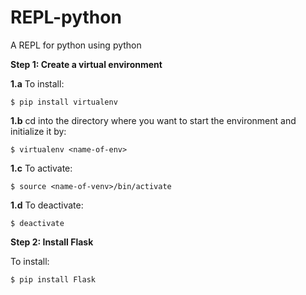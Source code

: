 # REPL-python
A REPL for python using python
 
**Step 1: Create a virtual environment**

  **1.a** To install:
 
    $ pip install virtualenv
 
  **1.b** cd into the directory where you want to start the environment and initialize it by:
 
   
    $ virtualenv <name-of-env>
 
  **1.c** To activate:
  
    $ source <name-of-venv>/bin/activate
 
 **1.d** To deactivate:
 
    $ deactivate
 
 **Step 2: Install Flask**
 
 To install:
 
    $ pip install Flask
